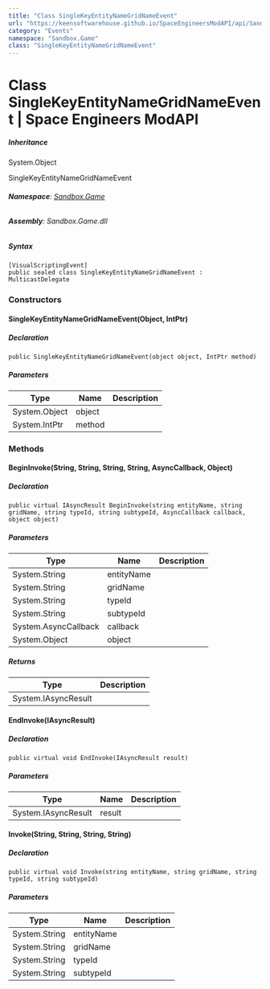 ```yaml
---
title: "Class SingleKeyEntityNameGridNameEvent"
url: "https://keensoftwarehouse.github.io/SpaceEngineersModAPI/api/Sandbox.Game.SingleKeyEntityNameGridNameEvent.html"
category: "Events"
namespace: "Sandbox.Game"
class: "SingleKeyEntityNameGridNameEvent"
---
```


# Class SingleKeyEntityNameGridNameEvent | Space Engineers ModAPI

##### Inheritance

System.Object

SingleKeyEntityNameGridNameEvent

###### **Namespace**: [Sandbox.Game](https://keensoftwarehouse.github.io/SpaceEngineersModAPI/api/Sandbox.Game.html)

###### **Assembly**: Sandbox.Game.dll

##### Syntax

```
[VisualScriptingEvent]
public sealed class SingleKeyEntityNameGridNameEvent : MulticastDelegate
```

### [](#constructors)Constructors

#### [](#Sandbox_Game_SingleKeyEntityNameGridNameEvent__ctor_System_Object_System_IntPtr_)SingleKeyEntityNameGridNameEvent(Object, IntPtr)

##### Declaration

```
public SingleKeyEntityNameGridNameEvent(object object, IntPtr method)
```

##### Parameters

| Type | Name | Description |
| --- | --- | --- |
| System.Object | object |     |
| System.IntPtr | method |     |

### [](#methods)Methods

#### [](#Sandbox_Game_SingleKeyEntityNameGridNameEvent_BeginInvoke_System_String_System_String_System_String_System_String_System_AsyncCallback_System_Object_)BeginInvoke(String, String, String, String, AsyncCallback, Object)

##### Declaration

```
public virtual IAsyncResult BeginInvoke(string entityName, string gridName, string typeId, string subtypeId, AsyncCallback callback, object object)
```

##### Parameters

| Type | Name | Description |
| --- | --- | --- |
| System.String | entityName |     |
| System.String | gridName |     |
| System.String | typeId |     |
| System.String | subtypeId |     |
| System.AsyncCallback | callback |     |
| System.Object | object |     |

##### Returns

| Type | Description |
| --- | --- |
| System.IAsyncResult |     |

#### [](#Sandbox_Game_SingleKeyEntityNameGridNameEvent_EndInvoke_System_IAsyncResult_)EndInvoke(IAsyncResult)

##### Declaration

```
public virtual void EndInvoke(IAsyncResult result)
```

##### Parameters

| Type | Name | Description |
| --- | --- | --- |
| System.IAsyncResult | result |     |

#### [](#Sandbox_Game_SingleKeyEntityNameGridNameEvent_Invoke_System_String_System_String_System_String_System_String_)Invoke(String, String, String, String)

##### Declaration

```
public virtual void Invoke(string entityName, string gridName, string typeId, string subtypeId)
```

##### Parameters

| Type | Name | Description |
| --- | --- | --- |
| System.String | entityName |     |
| System.String | gridName |     |
| System.String | typeId |     |
| System.String | subtypeId |     |